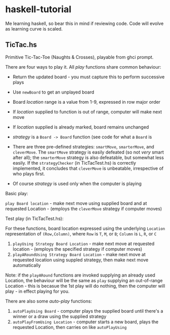 # haskell-tutorial
Me learning haskell, so bear this in mind if reviewing code.  Code will evolve as learning curve is scaled.

## TicTac.hs
Primitive Tic-Tac-Toe (Naughts & Crosses), playable from ghci prompt.

There are four ways to play it.  All *play* functions share common behaviour:

* Return the updated board - you must capture this to perform successive plays
* Use `newBoard` to get an unplayed board
* Board *location* range is a value from 1-9, expressed in row major order
* If *location* supplied to function is out of range, computer will make next move
* If *location* supplied is already marked, board remains unchanged
* *strategy* is a `Board -> Board` function (see code for what a `Board` is
* There are three pre-defined strategies: `smartMove`, `smarterMove`, and `cleverMove`. The `smartMove` strategy is easily defeated (so not *very* smart after all); the `smarterMove` strategy is also defeatable, but somewhat less easily. If the  `strategyChecker` (in TicTacTest.hs) is correctly implemented, it concludes that `cleverMove` is unbeatable, irrespective of who plays first. 


* Of course *strategy* is used only when the computer is playing

Basic play:

`play Board location`  - make next move using supplied board and at requested Location - (employs the `cleverMove` strategy if computer moves)

Test play (in TicTacTest.hs):

For these functions, board location expressed using the underlying `Location` representation of `(Row,Column)`, where `Row` is `T`, `M`, or `B`; `Column` is `L`, `R`, or `C`

1. `playUsing Strategy Board Location` - make next move at requested location - (employs the specified strategy if computer moves)
2. `playARoundUsing Strategy Board Location` - make next move at requested location using suppled strategy, then make next move automatically

Note: if the `playARound` functions are invoked supplying an already used Location, the behaviour will be the same as `play` supplying an out-of-range Location - this is becasue the 1st play will do nothing, then the computer will play - in effect playing for you. 


There are also some *auto-play* functions:

1. `autoPlayUsing Board` - computer plays the supplied board until there's a winner or a draw using the supplied strategy
2. `autoPlayFromUsing Location` - computer starts a new board, plays the requested Location, then carries on like `autoPlayUsing`


